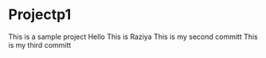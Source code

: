 # Projectp1
This is a sample project
Hello This is Raziya
This is my second committ
This is my third committ